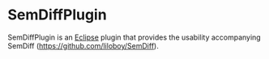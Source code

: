 SemDiffPlugin
======

SemDiffPlugin is an [Eclipse](http://eclipse.org/) plugin that provides the usability accompanying SemDiff (https://github.com/liloboy/SemDiff).